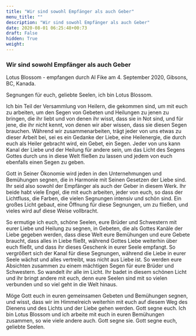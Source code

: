 ```yaml
---
title: "Wir sind sowohl Empfänger als auch Geber"
menu_title: ""
description: "Wir sind sowohl Empfänger als auch Geber"
date: 2020-08-01 06:25:48+00:73
draft: False
hidden: True
weight:
---
```

### Wir sind sowohl Empfänger als auch Geber

Lotus Blossom - empfangen durch Al Fike am 4. September 2020, Gibsons, BC, Kanada.

Segnungen für euch, geliebte Seelen, ich bin Lotus Blossom.

Ich bin Teil der Versammlung von Heilern, die gekommen sind, um mit euch zu arbeiten, um den Segen von Gebeten und Heilungen zu jenen zu bringen, die ihr liebt und von denen ihr wisst, dass sie in Not sind, und für jene, die ihr nicht kennt, von denen wir aber wissen, dass sie diesen Segen brauchen. Während wir zusammenarbeiten, trägt jeder von uns etwas zu dieser Arbeit bei, sei es ein Gedanke der Liebe, eine Heilenergie, die durch euch als Heiler gebracht wird, ein Gebet, ein Segen. Jeder von uns kann Kanal der Liebe und der Heilung für andere sein, um das Licht des Segens Gottes durch uns in diese Welt fließen zu lassen und jedem von euch ebenfalls einen Segen zu geben.  

Gott in Seiner Ökonomie wird jeden in den Unternehmungen und Bemühungen segnen, die in Harmonie mit Seinen Gesetzen der Liebe sind. Ihr seid also sowohl der Empfänger als auch der Geber in diesem Werk. Ihr beide habt viele Engel, die mit euch arbeiten, jeder von euch, so dass der Lichtfluss, die Farben, die vielen Segnungen intensiv und schön sind. Ein großes Licht gebaut, eine Öffnung für diese Segnungen, um zu fließen, und vieles wird auf diese Weise vollbracht.

So ermutige ich euch, schöne Seelen, eure Brüder und Schwestern mit eurer Liebe und Heilung zu segnen, in Gebeten, die als Gottes Kanäle der Liebe gegeben werden, dass diese Welt eure Bemühungen und eure Gebete braucht, dass alles in Liebe fließt, während Gottes Liebe weiterhin über euch fließt, und dass ihr dieses Geschenk in eurer Seele empfangt. So vergrößert sich der Kanal für diese Segnungen, während die Liebe in eurer Seele wächst und alles vertreibt, was nicht aus Liebe ist. So werden eure Absichten zusammen zu einem mächtigen Segen für eure Brüder und Schwestern. So wandelt ihr alle im Licht. Ihr badet in diesem schönen Licht und ihr bringt andere mit euch, denn eure Seelen sind mit so vielen verbunden und so viel geht in die Welt hinaus.

Möge Gott euch in euren gemeinsamen Gebeten und Bemühungen segnen, und wisst, dass wir im Himmelreich weiterhin mit euch auf diesem Weg des Dienens und des Lichts und der Liebe gehen werden. Gott segne euch. Ich bin Lotus Blossom und ich arbeite mit euch in euren Bemühungen zusammen, so wie viele andere auch. Gott segne sie. Gott segne euch, geliebte Seelen.  
